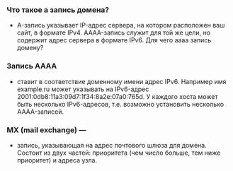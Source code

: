 ### Что такое а запись домена?
  * A-запись указывает IP-адрес сервера, на котором расположен ваш сайт, в формате IPv4. AAAA-запись служит для той же цели, но содержит адрес сервера в формате IPv6.
Для чего aaaa запись домену?
### Запись AAAA 
  * ставит в соответствие доменному имени адрес IPv6. Например имя example.ru может указывать на IPv6-адрес 2001:0db8:11a3:09d7:1f34:8a2e:07a0:765d.
   У каждого хоста может быть несколько IPv6-адресов, т.е. возможно установить несколько AAAA-записей.
### MX (mail exchange) — 
  * запись, указывающая на адрес почтового шлюза для домена. Состоит из двух частей: приоритета (чем число больше, тем ниже приоритет) и адреса узла.
